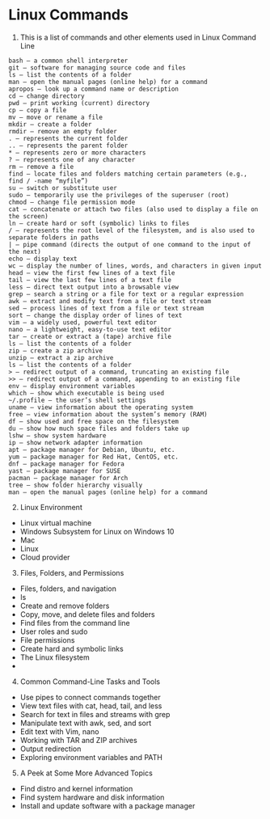# Linux Commands

1. This is a list of commands and other elements used in Linux Command Line 
```
bash – a common shell interpreter
git – software for managing source code and files
ls – list the contents of a folder
man – open the manual pages (online help) for a command
apropos – look up a command name or description
cd – change directory
pwd – print working (current) directory
cp – copy a file
mv – move or rename a file
mkdir – create a folder
rmdir – remove an empty folder
. – represents the current folder
.. – represents the parent folder
* – represents zero or more characters
? – represents one of any character
rm – remove a file
find – locate files and folders matching certain parameters (e.g., find / -name “myfile”)
su – switch or substitute user
sudo – temporarily use the privileges of the superuser (root)
chmod – change file permission mode
cat – concatenate or attach two files (also used to display a file on the screen)
ln – create hard or soft (symbolic) links to files
/ – represents the root level of the filesystem, and is also used to separate folders in paths
| – pipe command (directs the output of one command to the input of the next)
echo – display text
wc – display the number of lines, words, and characters in given input
head – view the first few lines of a text file
tail – view the last few lines of a text file
less – direct text output into a browsable view
grep – search a string or a file for text or a regular expression
awk – extract and modify text from a file or text stream
sed – process lines of text from a file or text stream
sort – change the display order of lines of text
vim – a widely used, powerful text editor
nano – a lightweight, easy-to-use text editor
tar – create or extract a (tape) archive file
ls – list the contents of a folder
zip – create a zip archive
unzip – extract a zip archive
ls – list the contents of a folder
> – redirect output of a command, truncating an existing file
>> – redirect output of a command, appending to an existing file
env – display environment variables
which – show which executable is being used
~/.profile – the user’s shell settings
uname – view information about the operating system
free – view information about the system’s memory (RAM)
df – show used and free space on the filesystem
du – show how much space files and folders take up
lshw – show system hardware
ip – show network adapter information
apt – package manager for Debian, Ubuntu, etc.
yum – package manager for Red Hat, CentOS, etc.
dnf – package manager for Fedora
yast – package manager for SUSE
pacman – package manager for Arch
tree – show folder hierarchy visually
man – open the manual pages (online help) for a command
```

2. Linux Environment
* Linux virtual machine
* Windows Subsystem for Linux on Windows 10
* Mac
* Linux
* Cloud provider

3. Files, Folders, and Permissions
* Files, folders, and navigation
* ls
* Create and remove folders
* Copy, move, and delete files and folders
* Find files from the command line
* User roles and sudo
* File permissions
* Create hard and symbolic links
* The Linux filesystem
* 
4. Common Command-Line Tasks and Tools

* Use pipes to connect commands together
* View text files with cat, head, tail, and less
* Search for text in files and streams with grep
* Manipulate text with awk, sed, and sort
* Edit text with Vim, nano
* Working with TAR and ZIP archives
* Output redirection
* Exploring environment variables and PATH

5. A Peek at Some More Advanced Topics
* Find distro and kernel information
* Find system hardware and disk information
* Install and update software with a package manager



